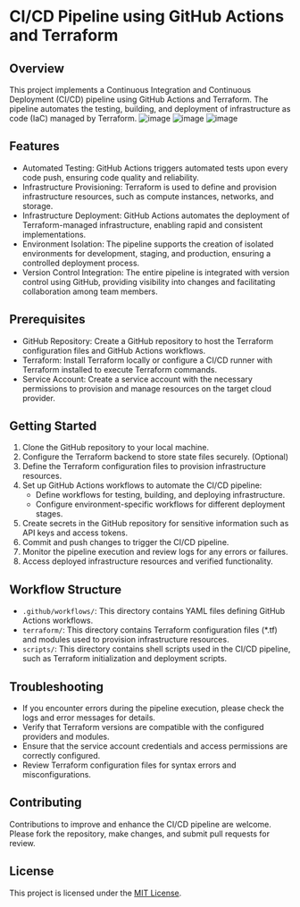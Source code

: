 # CI/CD Pipeline using GitHub Actions and Terraform

## Overview
This project implements a Continuous Integration and Continuous Deployment (CI/CD) pipeline using GitHub Actions and Terraform. The pipeline automates the testing, building, and deployment of infrastructure as code (IaC) managed by Terraform.
![image](https://github.com/lakkawardhananjay/new-git-terraform/assets/92675267/31180284-d3a0-495f-aa2e-aadb916d4166) ![image](https://github.com/lakkawardhananjay/new-git-terraform/assets/92675267/3d5506ef-8a0e-49c7-b950-c73e983fd9f5) ![image](https://github.com/lakkawardhananjay/new-git-terraform/assets/92675267/172b2359-0453-4ef0-bbb6-d51315664d58)

## Features
- Automated Testing: GitHub Actions triggers automated tests upon every code push, ensuring code quality and reliability.
- Infrastructure Provisioning: Terraform is used to define and provision infrastructure resources, such as compute instances, networks, and storage.
- Infrastructure Deployment: GitHub Actions automates the deployment of Terraform-managed infrastructure, enabling rapid and consistent implementations.
- Environment Isolation: The pipeline supports the creation of isolated environments for development, staging, and production, ensuring a controlled deployment process.
- Version Control Integration: The entire pipeline is integrated with version control using GitHub, providing visibility into changes and facilitating collaboration among team members.

## Prerequisites
- GitHub Repository: Create a GitHub repository to host the Terraform configuration files and GitHub Actions workflows.
- Terraform: Install Terraform locally or configure a CI/CD runner with Terraform installed to execute Terraform commands.
- Service Account: Create a service account with the necessary permissions to provision and manage resources on the target cloud provider.

## Getting Started
1. Clone the GitHub repository to your local machine.
2. Configure the Terraform backend to store state files securely. (Optional)
3. Define the Terraform configuration files to provision infrastructure resources.
4. Set up GitHub Actions workflows to automate the CI/CD pipeline:
    - Define workflows for testing, building, and deploying infrastructure.
    - Configure environment-specific workflows for different deployment stages.
5. Create secrets in the GitHub repository for sensitive information such as API keys and access tokens.
6. Commit and push changes to trigger the CI/CD pipeline.
7. Monitor the pipeline execution and review logs for any errors or failures.
8. Access deployed infrastructure resources and verified functionality.

## Workflow Structure
- `.github/workflows/`: This directory contains YAML files defining GitHub Actions workflows.
- `terraform/`: This directory contains Terraform configuration files (*.tf) and modules used to provision infrastructure resources.
- `scripts/`: This directory contains shell scripts used in the CI/CD pipeline, such as Terraform initialization and deployment scripts.

## Troubleshooting
- If you encounter errors during the pipeline execution, please check the logs and error messages for details.
- Verify that Terraform versions are compatible with the configured providers and modules.
- Ensure that the service account credentials and access permissions are correctly configured.
- Review Terraform configuration files for syntax errors and misconfigurations.

## Contributing
Contributions to improve and enhance the CI/CD pipeline are welcome. Please fork the repository, make changes, and submit pull requests for review.

## License
This project is licensed under the [MIT License](LICENSE).
